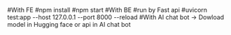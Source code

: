 #With FE
#npm install
#npm start
#With BE
#run by Fast api
#uvicorn test:app --host 127.0.0.1 --port 8000 --reload
#With AI chat bot 
-> Dowload model in Hugging face or api in AI chat bot
